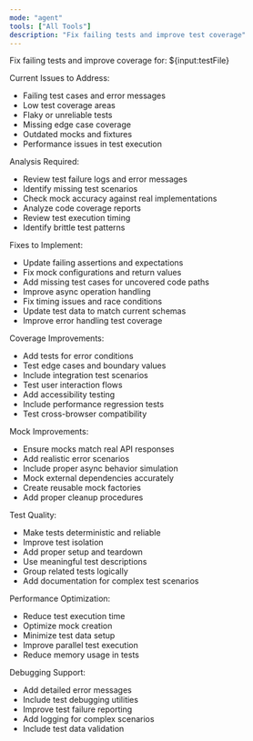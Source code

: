 ```yaml
---
mode: "agent"
tools: ["All Tools"]
description: "Fix failing tests and improve test coverage"
---
```


Fix failing tests and improve coverage for: ${input:testFile}

Current Issues to Address:
- Failing test cases and error messages
- Low test coverage areas
- Flaky or unreliable tests
- Missing edge case coverage
- Outdated mocks and fixtures
- Performance issues in test execution

Analysis Required:
- Review test failure logs and error messages
- Identify missing test scenarios
- Check mock accuracy against real implementations
- Analyze code coverage reports
- Review test execution timing
- Identify brittle test patterns

Fixes to Implement:
- Update failing assertions and expectations
- Fix mock configurations and return values
- Add missing test cases for uncovered code paths
- Improve async operation handling
- Fix timing issues and race conditions
- Update test data to match current schemas
- Improve error handling test coverage

Coverage Improvements:
- Add tests for error conditions
- Test edge cases and boundary values
- Include integration test scenarios
- Test user interaction flows
- Add accessibility testing
- Include performance regression tests
- Test cross-browser compatibility

Mock Improvements:
- Ensure mocks match real API responses
- Add realistic error scenarios
- Include proper async behavior simulation
- Mock external dependencies accurately
- Create reusable mock factories
- Add proper cleanup procedures

Test Quality:
- Make tests deterministic and reliable
- Improve test isolation
- Add proper setup and teardown
- Use meaningful test descriptions
- Group related tests logically
- Add documentation for complex test scenarios

Performance Optimization:
- Reduce test execution time
- Optimize mock creation
- Minimize test data setup
- Improve parallel test execution
- Reduce memory usage in tests

Debugging Support:
- Add detailed error messages
- Include test debugging utilities
- Improve test failure reporting
- Add logging for complex scenarios
- Include test data validation
